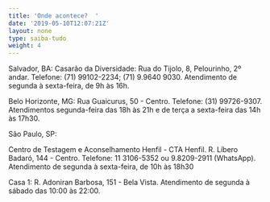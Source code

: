```yaml
---
title: 'Onde acontece?  '
date: '2019-05-10T12:07:21Z'
layout: none
type: saiba-tudo
weight: 4
---
```

Salvador, BA: Casarão da Diversidade: Rua do Tijolo, 8, Pelourinho, 2º andar. Telefone: (71) 99102-2234; (71) 9.9640 9030. Atendimento de segunda à sexta-feira, de 9h às 16h.

Belo Horizonte, MG: Rua Guaicurus, 50 - Centro. Telefone: (31) 99726-9307. Atendimentos segunda-feira das 18h às 21h e de terça a sexta-feira das 14h às 17h30.

São Paulo, SP:

 Centro de Testagem e Aconselhamento Henfil - CTA Henfil. R. Líbero Badaró, 144 - Centro. Telefone: 11 3106-5352 ou 9.8209-2911 (WhatsApp). Atendimento de segunda à sexta-feira, de 10h às 18h30

Casa 1:  R. Adoniran Barbosa, 151 - Bela Vista. Atendimento de segunda à sábado das 10:00 às 22:00.
